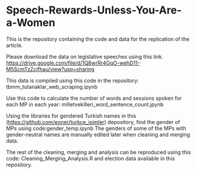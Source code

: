 # Speech-Rewards-Unless-You-Are-a-Women
This is the repository containing the code and data for the replication of the article.

Please download the data on legislative speeches using this link.
https://drive.google.com/file/d/1Q8wrRr4GqO-wehD11-M5ScmTzZcifhau/view?usp=sharing

This data is compiled using this code in the repository: tbmm_tutanaklar_web_scraping.ipynb

Use this code to calculate the number of words and sessions spoken for each MP in each year: milletvekilleri_word_sentence_count.jpynb

Using the libraries for gendered Turkish names in this (https://github.com/eoner/turkce_isimler) depository, find the gender of MPs using code:gender_temp.ipynb
The genders of some of the MPs with gender-neutral names are manually edited later when cleaning and merging data.

The rest of the cleaning, merging and analysis can be reproduced using this code: Cleaning_Merging_Analysis.R and election data available in this repository.
